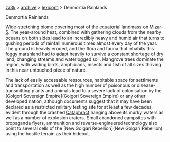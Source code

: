 [za3k](/) > [archive](/archive) > [lexicon1](/archive/lexicon1) > Denmortia Rainlands

Denmortia Rainlands

Wide-stretching biome covering most of the equatorial landmass on [Mizar-5](Mizar-5). The year-around heat, combined with gathering clouds from the nearby oceans on both sides lead to an incredibly heavy and humid air that turns to gushing periods of rainfall numerous times almost every day of the year. The ground is heavily eroded, and the flora and fauna that inhabits this foggy marshland had to adapt heavily to survive a constant shortage of dry land, changing streams and waterlogged soil. Mangrove trees dominate the region, with wading birds, amphibians, insects and fish of all sizes thriving in this near untouched piece of nature. 

The lack of easily accessable ressources, habitable space for settlments and transportation as well as the high number of poisonous or disease-transmitting plants and animals lead to a severe lack of colonisation by the [Golgori Sovereign Empire](Golgori Sovereign Empire) or any other developed nation, although documents suggest that it may have been declared as a restricted military testing site for at least a few decades, evident through the crashed [Cataphract](Cataphract) hanging above its murky waters as well as a number of explosion craters. Small abandoned campsites with propaganda flyers, ammunition and reverse-engineered technology also point to several cells of the [New Golgari Rebellion](New Golgari Rebellion) using the hostile terrain as their hideout.
